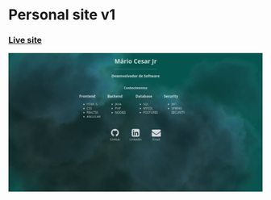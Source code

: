 # Personal site v1

### [Live site](https://mariocesar.netlify.com/)

<p align="center">
    <img src="./screenshot.png">
</p>
